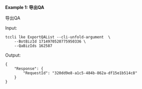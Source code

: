 **Example 1: 导出QA**

导出QA

Input: 

```
tccli lke ExportQAList --cli-unfold-argument  \
    --BotBizId 1714970520775950336 \
    --QaBizIds 162587
```

Output: 
```
{
    "Response": {
        "RequestId": "320dd9e8-a1c5-484b-862a-df15e1b514c8"
    }
}
```

